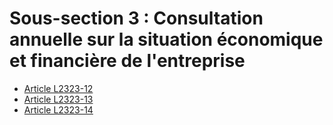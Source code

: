 # Sous-section 3 : Consultation annuelle sur la situation économique et financière de l'entreprise

* [Article L2323-12](./LEGIARTI000031085579.md)
* [Article L2323-13](./LEGIARTI000031085917.md)
* [Article L2323-14](./LEGIARTI000031085907.md)
